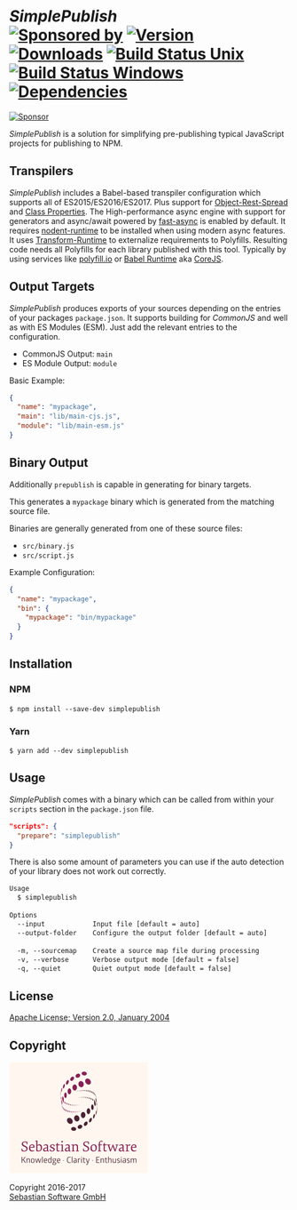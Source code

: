 # *SimplePublish* <br/>[![Sponsored by][sponsor-img]][sponsor] [![Version][npm-version-img]][npm] [![Downloads][npm-downloads-img]][npm] [![Build Status Unix][travis-img]][travis] [![Build Status Windows][appveyor-img]][appveyor] [![Dependencies][deps-img]][deps]

<a target='_blank' rel='nofollow' href='https://app.codesponsor.io/link/Nehv39FW5U4NHEn7axuGx4CE/sebastian-software/simplepublish'>  <img alt='Sponsor' width='888' height='68' src='https://app.codesponsor.io/embed/Nehv39FW5U4NHEn7axuGx4CE/sebastian-software/simplepublish.svg' /></a>

*SimplePublish* is a solution for simplifying pre-publishing typical JavaScript projects for publishing to NPM.

[sponsor-img]: https://img.shields.io/badge/Sponsored%20by-Sebastian%20Software-692446.svg
[sponsor]: https://www.sebastian-software.de
[deps]: https://david-dm.org/sebastian-software/simplepublish
[deps-img]: https://david-dm.org/sebastian-software/simplepublish.svg
[npm]: https://www.npmjs.com/package/simplepublish
[npm-downloads-img]: https://img.shields.io/npm/dm/simplepublish.svg
[npm-version-img]: https://img.shields.io/npm/v/simplepublish.svg
[travis-img]: https://img.shields.io/travis/sebastian-software/simplepublish/master.svg?branch=master&label=unix%20build
[appveyor-img]: https://img.shields.io/appveyor/ci/swernerx/simplepublish/master.svg?label=windows%20build
[travis]: https://travis-ci.org/sebastian-software/simplepublish
[appveyor]: https://ci.appveyor.com/project/swernerx/simplepublish/branch/master


## Transpilers

*SimplePublish* includes a Babel-based transpiler configuration which supports all of ES2015/ES2016/ES2017. Plus support for [Object-Rest-Spread](https://babeljs.io/docs/plugins/transform-object-rest-spread/) and [Class Properties](https://babeljs.io/docs/plugins/transform-class-properties/). The High-performance async engine with support for generators and async/await powered by [fast-async](https://github.com/MatAtBread/fast-async) is enabled by default. It requires [nodent-runtime](https://github.com/MatAtBread/nodent-runtime) to be installed when using modern async features. It uses [Transform-Runtime](https://github.com/babel/babel/tree/master/packages/babel-plugin-transform-runtime) to externalize requirements to Polyfills. Resulting code needs all Polyfills for each library published with this tool. Typically by using services like [polyfill.io](https://qa.polyfill.io/v2/docs/) or [Babel Runtime](https://github.com/babel/babel/tree/master/packages/babel-runtime) aka [CoreJS](https://github.com/zloirock/core-js).


## Output Targets

*SimplePublish* produces exports of your sources depending on the entries of your packages `package.json`. It supports building for *CommonJS* and well as with ES Modules (ESM). Just add the relevant entries to the configuration.

- CommonJS Output: `main`
- ES Module Output: `module`

Basic Example:

```json
{
  "name": "mypackage",
  "main": "lib/main-cjs.js",
  "module": "lib/main-esm.js"
}
```


## Binary Output

Additionally `prepublish` is capable in generating for binary targets.

This generates a `mypackage` binary which is generated from the matching source file.

Binaries are generally generated from one of these source files:

- `src/binary.js`
- `src/script.js`

Example Configuration:

```json
{
  "name": "mypackage",
  "bin": {
    "mypackage": "bin/mypackage"
  }
}
```


## Installation

### NPM

```console
$ npm install --save-dev simplepublish
```

### Yarn

```console
$ yarn add --dev simplepublish
```



## Usage

*SimplePublish* comes with a binary which can be called from within your `scripts` section
in the `package.json` file.

```json
"scripts": {
  "prepare": "simplepublish"
}
```

There is also some amount of parameters you can use if the auto detection of your library does not work out correctly.

```
Usage
  $ simplepublish

Options
  --input            Input file [default = auto]
  --output-folder    Configure the output folder [default = auto]

  -m, --sourcemap    Create a source map file during processing
  -v, --verbose      Verbose output mode [default = false]
  -q, --quiet        Quiet output mode [default = false]
```


## License

[Apache License; Version 2.0, January 2004](http://www.apache.org/licenses/LICENSE-2.0)


## Copyright

<img src="assets/sebastiansoftware.png" alt="Sebastian Software GmbH Logo" width="250" height="200"/>

Copyright 2016-2017<br/>[Sebastian Software GmbH](http://www.sebastian-software.de)
